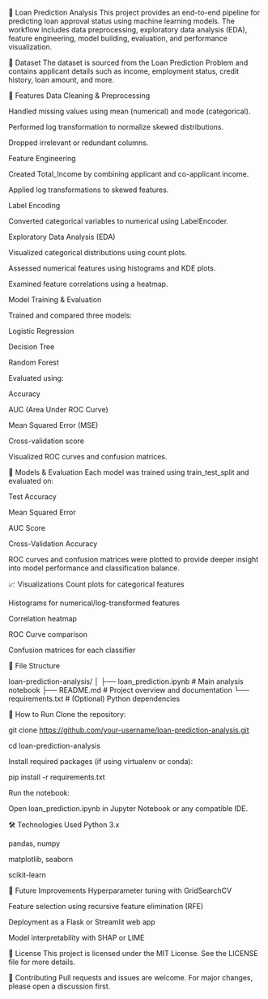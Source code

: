 🏦 Loan Prediction Analysis
This project provides an end-to-end pipeline for predicting loan approval status using machine learning models. The workflow includes data preprocessing, exploratory data analysis (EDA), feature engineering, model building, evaluation, and performance visualization.

📂 Dataset
The dataset is sourced from the Loan Prediction Problem and contains applicant details such as income, employment status, credit history, loan amount, and more.

🔧 Features
Data Cleaning & Preprocessing

Handled missing values using mean (numerical) and mode (categorical).

Performed log transformation to normalize skewed distributions.

Dropped irrelevant or redundant columns.

Feature Engineering

Created Total_Income by combining applicant and co-applicant income.

Applied log transformations to skewed features.

Label Encoding

Converted categorical variables to numerical using LabelEncoder.

Exploratory Data Analysis (EDA)

Visualized categorical distributions using count plots.

Assessed numerical features using histograms and KDE plots.

Examined feature correlations using a heatmap.

Model Training & Evaluation

Trained and compared three models:

Logistic Regression

Decision Tree

Random Forest

Evaluated using:

Accuracy

AUC (Area Under ROC Curve)

Mean Squared Error (MSE)

Cross-validation score

Visualized ROC curves and confusion matrices.

🧪 Models & Evaluation
Each model was trained using train_test_split and evaluated on:

Test Accuracy

Mean Squared Error

AUC Score

Cross-Validation Accuracy

ROC curves and confusion matrices were plotted to provide deeper insight into model performance and classification balance.

📈 Visualizations
Count plots for categorical features

Histograms for numerical/log-transformed features

Correlation heatmap

ROC Curve comparison

Confusion matrices for each classifier

📁 File Structure

loan-prediction-analysis/
│
├── loan_prediction.ipynb        # Main analysis notebook
├── README.md                    # Project overview and documentation
└── requirements.txt             # (Optional) Python dependencies

🚀 How to Run
Clone the repository:

git clone https://github.com/your-username/loan-prediction-analysis.git

cd loan-prediction-analysis

Install required packages (if using virtualenv or conda):

pip install -r requirements.txt

Run the notebook:

Open loan_prediction.ipynb in Jupyter Notebook or any compatible IDE.


🛠 Technologies Used
Python 3.x

pandas, numpy

matplotlib, seaborn

scikit-learn

📌 Future Improvements
Hyperparameter tuning with GridSearchCV

Feature selection using recursive feature elimination (RFE)

Deployment as a Flask or Streamlit web app

Model interpretability with SHAP or LIME

📄 License
This project is licensed under the MIT License. See the LICENSE file for more details.

🤝 Contributing
Pull requests and issues are welcome. For major changes, please open a discussion first.
